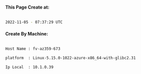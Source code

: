 
   
#### This Page Create at:

```bash

2022-11-05 - 07:37:29 UTC

```

#### Create By Machine:

```bash

Host Name : fv-az359-673

platform  : Linux-5.15.0-1022-azure-x86_64-with-glibc2.31

Ip Local  : 10.1.0.39

```


